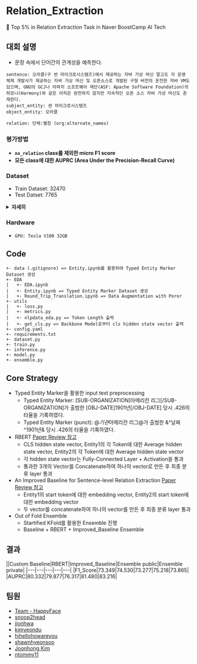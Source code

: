 # Relation_Extraction
🏅 Top 5% in Relation Extraction Task in Naver BoostCamp AI Tech

## 대회 설명
- 문장 속에서 단어간의 관계성을 예측한다.
```
sentence: 오라클(구 썬 마이크로시스템즈)에서 제공하는 자바 가상 머신 말고도 각 운영 체제 개발사가 제공하는 자바 가상 머신 및 오픈소스로 개발된 구형 버전의 온전한 자바 VM도 있으며, GNU의 GCJ나 아파치 소프트웨어 재단(ASF: Apache Software Foundation)의 하모니(Harmony)와 같은 아직은 완전하지 않지만 지속적인 오픈 소스 자바 가상 머신도 존재한다.
subject_entity: 썬 마이크로시스템즈
object_entity: 오라클

relation: 단체:별칭 (org:alternate_names)
```

### 평가방법
- **`no_relation` class를 제외한 micro F1 score**
- **모든 class에 대한 AUPRC (Area Under the Precision-Recall Curve)**

### Dataset
- Train Dataset: 32470
- Test Datset: 7765

<details>
    <summary><b>자세히</b></summary>
    
- Example (data/train.csv)
  - `id`, `sentence`, `subject_entity`, `object_entity`, `label`, `source`로 구성
  - `sentence`: 조지 해리슨이 쓰고 비틀즈가 1969년 앨범 《Abbey Road》에 담은 노래다.
  - `subject_entity`: {'word': '조지 해리슨', 'start_idx': 13, 'end_idx': 18, 'type': 'PER'}
  - 'object_entity`: {'word': '비틀즈', 'start_idx': 24, 'end_idx': 26, 'type': 'ORG'}
  - `label`: no_relation
  - `source`: wikipedia

- Relation Category
![1](https://user-images.githubusercontent.com/53552847/136692171-30942eec-fb83-4175-aa8d-13559ae2caf1.PNG)
  
</details>

### Hardware
- `GPU: Tesla V100 32GB`

## Code
```
+- data (.gitignore) => Entity.ipynb를 활용하여 Typed Entity Marker Dataset 생성 
+- EDA
|   +- EDA.ipynb 
|   +- Entity.ipynb => Typed Entity Marker Dataset 생성
|   +- Round_Trip_Translation.ipynb => Data Augmentation with Poror
+- utils
|   +- loss.py
|   +- metrics.py
|   +- nlpdata_eda.py => Token Length 출력
|   +- get_cls.py => Backbone Model로부터 cls hidden state vector 출력
+- config.yaml
+- requirements.txt
+- dataset.py
+- train.py
+- inference.py
+- model.py
+- ensemble.py
```

## Core Strategy
- Typed Entity Marker을 활용한 input text preprocessing
  - Typed Entity Marker: [SUB-ORGANIZATION]아메리칸 리그[/SUB-ORGANIZATION]가 출범한 [OBJ-DATE]1901년[/OBJ-DATE] 당시 .426의 타율을 기록하였다.
  - Typed Entity Marker (punct): @*기관*아메리칸 리그@가 출범한 &^날짜^1901년& 당시 .426의 타율을 기록하였다.
- RBERT [Paper Review 참고](https://jjonhwa.github.io/booststudy/2022/02/13/booststudy-paper-RBERT/#3-methodology)
  - CLS hidden state vector, Entity1의 각 Token에 대한 Average hidden state vector, Entity2의 각 Token에 대한 Average hidden state vector
  - 각 hidden state vector는 Fully-Connected Layer + Activation을 통과
  - 통과한 3개의 Vector를 Concatenate하여 하나의 vector로 만든 후 최종 분류 layer 통과
- An Improved Baseline for Sentence-level Relation Extraction [Paper Review 참고](https://jjonhwa.github.io/booststudy/2022/02/17/booststudy-paper-Improved_Baseline/#3-method)
  - Entity1의 start token에 대한 embedding vector, Entity2의 start token에 대한 embedding vector
  - 두 vector를 concatenate하여 하나의 vector를 만든 후 최종 분류 layer 통과 
- Out of Fold Ensemble
  - Startified KFold를 활용한 Ensemble 진행
  - Baseline + RBERT + Improved_Baseline Ensemble 

## 결과
||Custom Baseline|RBERT|Improved_Baseline|Ensemble public|Ensemble private|
|---|---|---|---|---|
|F1_Score|73.349|74.530|73.277|75.218|73.865|
|AUPRC|80.332|79.877|76.317|81.480|83.216|

## 팀원
- [Team - HappyFace](https://github.com/KR-HappyFace)
- [snoop2head](https://github.com/snoop2head)
- [jjonhwa](https://github.com/jjonhwa)
- [kimyeondu](https://github.com/kimyeondu)
- [hihellohowareyou](https://github.com/hihellohowareyou)
- [shawnhyeonsoo](https://github.com/shawnhyeonsoo)
- [Joonhong Kim](https://github.com/JoonHong-Kim)
- [ntommy11](https://github.com/ntommy11)
